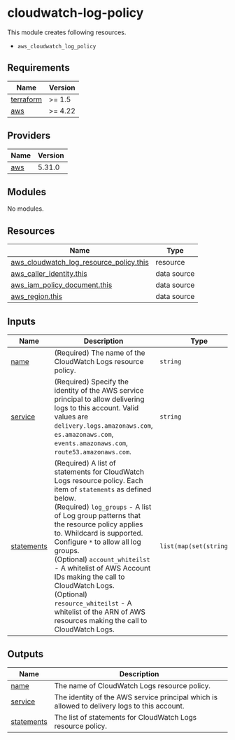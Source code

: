# cloudwatch-log-policy

This module creates following resources.

- `aws_cloudwatch_log_policy`

<!-- BEGINNING OF PRE-COMMIT-TERRAFORM DOCS HOOK -->
## Requirements

| Name | Version |
|------|---------|
| <a name="requirement_terraform"></a> [terraform](#requirement\_terraform) | >= 1.5 |
| <a name="requirement_aws"></a> [aws](#requirement\_aws) | >= 4.22 |

## Providers

| Name | Version |
|------|---------|
| <a name="provider_aws"></a> [aws](#provider\_aws) | 5.31.0 |

## Modules

No modules.

## Resources

| Name | Type |
|------|------|
| [aws_cloudwatch_log_resource_policy.this](https://registry.terraform.io/providers/hashicorp/aws/latest/docs/resources/cloudwatch_log_resource_policy) | resource |
| [aws_caller_identity.this](https://registry.terraform.io/providers/hashicorp/aws/latest/docs/data-sources/caller_identity) | data source |
| [aws_iam_policy_document.this](https://registry.terraform.io/providers/hashicorp/aws/latest/docs/data-sources/iam_policy_document) | data source |
| [aws_region.this](https://registry.terraform.io/providers/hashicorp/aws/latest/docs/data-sources/region) | data source |

## Inputs

| Name | Description | Type | Default | Required |
|------|-------------|------|---------|:--------:|
| <a name="input_name"></a> [name](#input\_name) | (Required) The name of the CloudWatch Logs resource policy. | `string` | n/a | yes |
| <a name="input_service"></a> [service](#input\_service) | (Required) Specify the identity of the AWS service principal to allow delivering logs to this account. Valid values are `delivery.logs.amazonaws.com`, `es.amazonaws.com`, `events.amazonaws.com`, `route53.amazonaws.com`. | `string` | n/a | yes |
| <a name="input_statements"></a> [statements](#input\_statements) | (Required) A list of statements for CloudWatch Logs resource policy. Each item of `statements` as defined below.<br>    (Required) `log_groups` - A list of Log group patterns that the resource policy applies to. Whildcard is supported. Configure `*` to allow all log groups.<br>    (Optional) `account_whiteilst` - A whitelist of AWS Account IDs making the call to CloudWatch Logs.<br>    (Optional) `resource_whiteilst` - A whitelist of the ARN of AWS resources making the call to CloudWatch Logs. | `list(map(set(string)))` | `[]` | no |

## Outputs

| Name | Description |
|------|-------------|
| <a name="output_name"></a> [name](#output\_name) | The name of CloudWatch Logs resource policy. |
| <a name="output_service"></a> [service](#output\_service) | The identity of the AWS service principal which is allowed to delivery logs to this account. |
| <a name="output_statements"></a> [statements](#output\_statements) | The list of statements for CloudWatch Logs resource policy. |
<!-- END OF PRE-COMMIT-TERRAFORM DOCS HOOK -->
